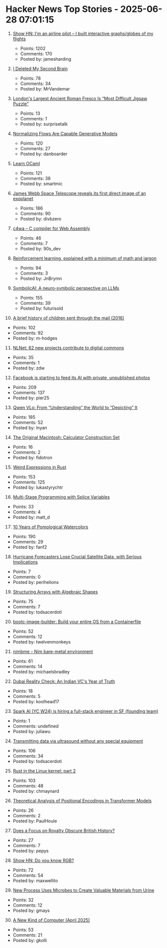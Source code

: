 # Hacker News Top Stories - 2025-06-28 07:01:15

1. [Show HN: I'm an airline pilot – I built interactive graphs/globes of my flights](https://jameshard.ing/pilot)
   - Points: 1202
   - Comments: 170
   - Posted by: jamesharding

2. [I Deleted My Second Brain](https://www.joanwestenberg.com/p/i-deleted-my-second-brain)
   - Points: 78
   - Comments: 34
   - Posted by: MrVandemar

3. [London's Largest Ancient Roman Fresco Is “Most Difficult Jigsaw Puzzle”](https://www.thisiscolossal.com/2025/06/mola-liberty-roman-fresco/)
   - Points: 13
   - Comments: 1
   - Posted by: surprisetalk

4. [Normalizing Flows Are Capable Generative Models](https://machinelearning.apple.com/research/normalizing-flows)
   - Points: 120
   - Comments: 27
   - Posted by: danboarder

5. [Learn OCaml](https://ocaml-sf.org/learn-ocaml-public/#activity=exercises)
   - Points: 121
   - Comments: 38
   - Posted by: smartmic

6. [James Webb Space Telescope reveals its first direct image of an exoplanet](https://www.smithsonianmag.com/smart-news/james-webb-space-telescope-reveals-its-first-direct-image-discovery-of-an-exoplanet-180986886/)
   - Points: 186
   - Comments: 90
   - Posted by: divbzero

7. [c4wa – C compiler for Web Assembly](https://github.com/kign/c4wa)
   - Points: 46
   - Comments: 7
   - Posted by: 90s_dev

8. [Reinforcement learning, explained with a minimum of math and jargon](https://www.understandingai.org/p/reinforcement-learning-explained)
   - Points: 94
   - Comments: 3
   - Posted by: JnBrymn

9. [SymbolicAI: A neuro-symbolic perspective on LLMs](https://github.com/ExtensityAI/symbolicai)
   - Points: 155
   - Comments: 39
   - Posted by: futurisold

10. [A brief history of children sent through the mail (2016)](https://www.smithsonianmag.com/smart-news/brief-history-children-sent-through-mail-180959372/)
   - Points: 102
   - Comments: 92
   - Posted by: m-hodges

11. [NLNet: 62 new projects contribute to digital commons](https://nlnet.nl/news/2025/20250624-announcement-grants-CommonsFund.html)
   - Points: 35
   - Comments: 1
   - Posted by: zdw

12. [Facebook is starting to feed its AI with private, unpublished photos](https://www.theverge.com/meta/694685/meta-ai-camera-roll)
   - Points: 209
   - Comments: 137
   - Posted by: pier25

13. [Qwen VLo: From “Understanding” the World to “Depicting” It](https://qwenlm.github.io/blog/qwen-vlo/)
   - Points: 185
   - Comments: 52
   - Posted by: lnyan

14. [The Original Macintosh: Calculator Construction Set](https://www.folklore.org/Calculator_Construction_Set.html)
   - Points: 16
   - Comments: 2
   - Posted by: fidotron

15. [Weird Expressions in Rust](https://www.wakunguma.com/blog/rust-weird-expr)
   - Points: 153
   - Comments: 125
   - Posted by: lukastyrychtr

16. [Multi-Stage Programming with Splice Variables](https://tsung-ju.org/icfp25/)
   - Points: 33
   - Comments: 4
   - Posted by: matt_d

17. [10 Years of Pomological Watercolors](https://parkerhiggins.net/2025/04/10-years-of-pomological-watercolors/)
   - Points: 190
   - Comments: 29
   - Posted by: fanf2

18. [Hurricane Forecasters Lose Crucial Satellite Data, with Serious Implications](https://www.scientificamerican.com/article/weather-forecasters-lose-crucial-hurricane-detection-microwave-satellite/)
   - Points: 7
   - Comments: 0
   - Posted by: perihelions

19. [Structuring Arrays with Algebraic Shapes](https://dl.acm.org/doi/abs/10.1145/3736112.3736141)
   - Points: 75
   - Comments: 7
   - Posted by: todsacerdoti

20. [bootc-image-builder: Build your entire OS from a Containerfile](https://github.com/osbuild/bootc-image-builder)
   - Points: 52
   - Comments: 12
   - Posted by: twelvenmonkeys

21. [nimbme – Nim bare-metal environment](https://github.com/mikra01/nimbme)
   - Points: 61
   - Comments: 14
   - Posted by: michaelsbradley

22. [Dubai Reality Check: An Indian VC's Year of Truth](https://www.dealflowiq.com/p/dubai-reality-check-an-indian-vcs)
   - Points: 18
   - Comments: 5
   - Posted by: koolhead17

23. [Spark AI (YC W24) is hiring a full-stack engineer in SF (founding team)](https://www.ycombinator.com/companies/spark/jobs/kDeJlPK-software-engineer-full-stack-founding-team)
   - Points: 1
   - Comments: undefined
   - Posted by: juliawu

24. [Transmitting data via ultrasound without any special equipment](https://halcy.de/blog/2025/06/27/transmitting-data-via-ultrasound-without-any-special-equipment/)
   - Points: 106
   - Comments: 34
   - Posted by: todsacerdoti

25. [Rust in the Linux kernel: part 2](https://lwn.net/SubscriberLink/1025232/fbb2d90d084368e3/)
   - Points: 103
   - Comments: 48
   - Posted by: chmaynard

26. [Theoretical Analysis of Positional Encodings in Transformer Models](https://arxiv.org/abs/2506.06398)
   - Points: 26
   - Comments: 2
   - Posted by: PaulHoule

27. [Does a Focus on Royalty Obscure British History?](https://www.historytoday.com/archive/head-head/does-focus-royalty-obscure-british-history)
   - Points: 27
   - Comments: 7
   - Posted by: pepys

28. [Show HN: Do you know RGB?](https://maxwellito.github.io/do-you-know-rgb/)
   - Points: 72
   - Comments: 54
   - Posted by: maxwellito

29. [New Process Uses Microbes to Create Valuable Materials from Urine](https://newscenter.lbl.gov/2025/06/17/new-process-uses-microbes-to-create-valuable-materials-from-urine/)
   - Points: 32
   - Comments: 12
   - Posted by: gmays

30. [A New Kind of Computer (April 2025)](https://lightmatter.co/blog/a-new-kind-of-computer/)
   - Points: 53
   - Comments: 21
   - Posted by: gkolli


